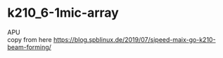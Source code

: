 # k210_6-1mic-array
APU  
copy  from here
https://blog.spblinux.de/2019/07/sipeed-maix-go-k210-beam-forming/


